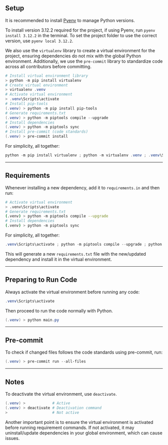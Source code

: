 ## **Setup**

It is recommended to install [Pyenv](https://github.com/pyenv-win/pyenv-win) to manage Python versions.

To install version 3.12.2 required for the project, if using Pyenv, run `pyenv install 3.12.2` in the terminal. To set the project folder to use the correct version, use `pyenv local 3.12.2`.

We also use the `virtualenv` library to create a virtual environment for the project, ensuring dependencies do not mix with the global Python environment. Additionally, we use the `pre-commit` library to standardize code across all contributors before committing.

```powershell
# Install virtual environment library
> python -m pip install virtualenv
# Create virtual environment
> virtualenv .venv
# Activate virtual environment
> .venv\Scripts\activate
# Install pip-tools
(.venv) > python -m pip install pip-tools
# Generate requirements.txt
(.venv) > python -m piptools compile --upgrade
# Install dependencies
(.venv) > python -m piptools sync
# Install pre-commit (code standards)
(.venv) > pre-commit install
```

For simplicity, all together:

```powershell
python -m pip install virtualenv ; python -m virtualenv .venv ; .venv\Scripts\activate ; python -m pip install pip-tools ; python -m piptools compile --upgrade ; python -m piptools sync ; pre-commit install
```

---

## **Requirements**

Whenever installing a new dependency, add it to `requirements.in` and then run:

```bash
# Activate virtual environment
> .venv\Scripts\activate
# Generate requirements.txt
(.venv) > python -m piptools compile --upgrade
# Install dependencies
(.venv) > python -m piptools sync
```

For simplicity, all together:

```powershell
.venv\Scripts\activate ; python -m piptools compile --upgrade ; python -m piptools sync
```

This will generate a new `requirements.txt` file with the new/updated dependency and install it in the virtual environment.

---

## **Preparing to Run Code**

Always activate the virtual environment before running any code:

```powershell
.venv\Scripts\activate
```

Then proceed to run the code normally with Python.

```powershell
(.venv) > python main.py
```

---

## **Pre-commit**

To check if changed files follows the code standards using pre-commit, run:

```powershell
(.venv) > pre-commit run --all-files
```

---

## **Notes**

To deactivate the virtual environment, use `deactivate`.

```powershell
(.venv) >            # Active
(.venv) > deactivate # Deactivation command
>                    # Not active
```

Another important point is to ensure the virtual environment is activated before running requirement commands. If not activated, it may uninstall/update dependencies in your global environment, which can cause issues.
